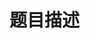 # 题目描述


<img src="/upload/image/20150413/20150413181752_17975.png" alt=""/><img src="/upload/image/20150414/20150414100506_44932.png" alt=""/><img src="/upload/image/20150413/20150413181800_98998.png" alt=""/><br/>
